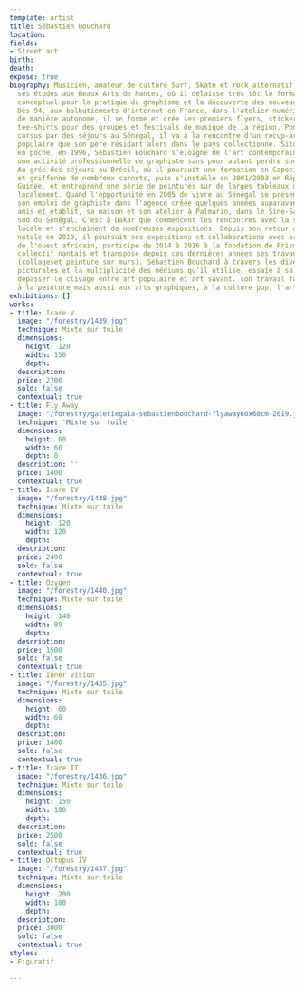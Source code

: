 ```yaml
---
template: artist
title: Sébastien Bouchard
location: 
fields:
- Street art
birth: 
death: 
expose: true
biography: Musicien, amateur de culture Surf, Skate et rock alternatif, il commence
  ses études aux Beaux Arts de Nantes, où il délaisse très tôt le formalisme du discours
  conceptuel pour la pratique du graphisme et la découverte des nouveaux outils numériques.
  Dès 94, aux balbutiements d'internet en France, dans l'atelier numérique de l'école,
  de manière autonome, il se forme et crée ses premiers flyers, stickers, affiches,
  tee-shirts pour des groupes et festivals de musique de la région. Ponctuant son
  cursus par des séjours au Sénégal, il va à la rencontre d'un recup-art et art brut
  populaire que son père résidant alors dans le pays collectionne. Sitôt son diplôme
  en poche, en 1996, Sébastien Bouchard s'éloigne de l'art contemporain et commence
  une activité professionnelle de graphiste sans pour autant perdre son activité artistique.
  Au grée des séjours au Brésil, où il poursuit une formation en Capoeira, il remplit
  et griffonne de nombreux carnets, puis s'installe en 2001/2003 en République de
  Guinée, et entreprend une série de peintures sur de larges tableaux d'écoles fabriqués
  localement. Quand l'opportunité en 2005 de vivre au Sénégal se présente, il abandonne
  son emploi de graphiste dans l'agence créée quelques années auparavant avec des
  amis et établit, sa maison et son atelier à Palmarin, dans le Sine-Saloum, région
  sud du Sénégal. C'est à Dakar que commencent les rencontres avec la scène artistique
  locale et s'enchainent de nombreuses expositions. Depuis son retour dans sa ville
  natale en 2010, il poursuit ses expositions et collaborations avec artistes et galeries
  de l'ouest africain, participe de 2014 à 2016 à la fondation de Prisme, un atelier-galerie
  collectif nantais et transpose depuis ces dernières années ses travaux dans la rue
  (collageset peinture sur murs). Sébastien Bouchard à travers les diverses références
  picturales et la multiplicité des médiums qu’il utilise, essaie à sa manière de
  dépasser le clivage entre art populaire et art savant. son travail fait référence
  à la peinture mais aussi aux arts graphiques, à la culture pop, l'art urbain.
exhibitions: []
works:
- title: Icare V
  image: "/forestry/1439.jpg"
  technique: Mixte sur toile
  dimensions:
    height: 120
    width: 150
    depth: 
  description: 
  price: 2700
  sold: false
  contextual: true
- title: Fly Away
  image: "/forestry/galeriegaia-sebastienbouchard-flyaway60x60cm-2019.jpeg"
  technique: 'Mixte sur toile '
  dimensions:
    height: 60
    width: 60
    depth: 0
  description: ''
  price: 1400
  contextual: true
- title: Icare IV
  image: "/forestry/1438.jpg"
  technique: Mixte sur toile
  dimensions:
    height: 120
    width: 120
    depth: 
  description: 
  price: 2400
  sold: false
  contextual: true
- title: Oxygen
  image: "/forestry/1440.jpg"
  technique: Mixte sur toile
  dimensions:
    height: 146
    width: 89
    depth: 
  description: 
  price: 1500
  sold: false
  contextual: true
- title: Inner Vision
  image: "/forestry/1435.jpg"
  technique: Mixte sur toile
  dimensions:
    height: 60
    width: 60
    depth: 
  description: 
  price: 1400
  sold: false
  contextual: true
- title: Icare II
  image: "/forestry/1436.jpg"
  technique: Mixte sur toile
  dimensions:
    height: 150
    width: 100
    depth: 
  description: 
  price: 2500
  sold: false
  contextual: true
- title: Octopus IV
  image: "/forestry/1437.jpg"
  technique: Mixte sur toile
  dimensions:
    height: 200
    width: 100
    depth: 
  description: 
  price: 3000
  sold: false
  contextual: true
styles:
- Figuratif

---
```

